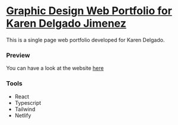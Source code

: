 # [Graphic Design Web Portfolio for Karen Delgado Jimenez](https://karendejim.netlify.app/)

This is a single page web portfolio developed for Karen Delgado.

### Preview
You can have a look at the website [here](https://karendejim.netlify.app/)
### Tools
- React
- Typescript
- Tailwind
- Netlify

